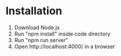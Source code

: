 # Installation
1. Download Node.js
2. Run "npm install" inside code directory
3. Run "npm run server"
4. Open http://localhost:4000/ in a browser
